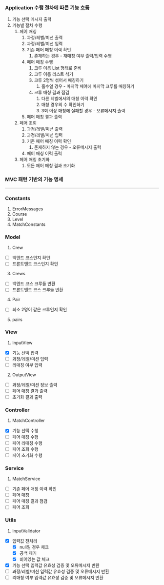 ### Application 수행 절차에 따른 기능 흐름

1. 기능 선택 메시지 출력
2. 기능별 절차 수행
   1. 페어 매칭
      1. 과정/레벨/미션 출력
      2. 과정/레벨/미션 입력
      3. 기존 페어 매칭 이력 확인
         1. 존재하는 경우 - 재매칭 여부 출력/입력 수행
      4. 페어 매칭 수행
         1. 크루 이름 List<String> 형태로 준비
         2. 크루 이름 리스트 섞기
         3. 크루 2명씩 섞어서 매칭하기
            1. 홀수일 경우 - 마지막 페어에 마지막 크루를 매칭하기
         4. 크루 매칭 결과 점검
            1. 다른 레벨에서의 매칭 이력 확인
            2. 매칭 경우의 수 확인하기
            3. 3회 이상 매칭에 실패할 경우 - 오류메시지 출력
      5. 페어 매칭 결과 출력
   2. 페어 조회
      1. 과정/레벨/미션 출력
      2. 과정/레벨/미션 입력
      3. 기존 페어 매칭 이력 확인
         1. 존재하지 않는 경우 - 오류메시지 출력
      4. 페어 매칭 이력 출력
   3. 페어 매칭 초기화
      1. 모든 페어 매칭 결과 초기화

### MVC 패턴 기반의 기능 명세
---
### Constants
1. ErrorMessages
2. Course
3. Level
4. MatchConstants
### Model
1. Crew
- [ ] 백엔드 코스인지 확인
- [ ] 프론트엔드 코스인지 확인
3. Crews
- [ ] 백엔드 코스 크루들 반환
- [ ] 프론트엔드 코스 크루들 반환
4. Pair
- [ ] 최소 2명이 같은 크루인지 확인
5. pairs
   
### View
1. InputView
- [x] 기능 선택 입력
- [ ] 과정/레벨/미션 입력
- [ ] 리매칭 여부 입력
2. OutputView
- [ ] 과정/레벨/미션 정보 출력
- [ ] 페어 매칭 결과 출력
- [ ] 초기화 결과 출력

### Controller
1. MatchController
- [x] 기능 선택 수행
- [ ] 페어 매칭 수행
- [ ] 페어 리매칭 수행
- [ ] 페어 조회 수행
- [ ] 페어 초기화 수행
   
### Service
1. MatchService
- [ ] 기존 페어 매칭 이력 확인
- [ ] 페어 매칭
- [ ] 페어 매칭 결과 점검
- [ ] 페어 조회

### Utils
1. InputValidator
- [x] 입력값 전처리
  - [x] null일 경우 체크
  - [x] 공백 제거
  - [x] 비어있는 값 체크
- [x] 기능 선택 입력값 유효성 검증 및 오류메시지 반환
- [ ] 과정/레벨/미션 입력값 유효성 검증 및 오류메시지 반환
- [ ] 리매칭 여부 입력값 유효성 검증 및 오류메시지 반환
